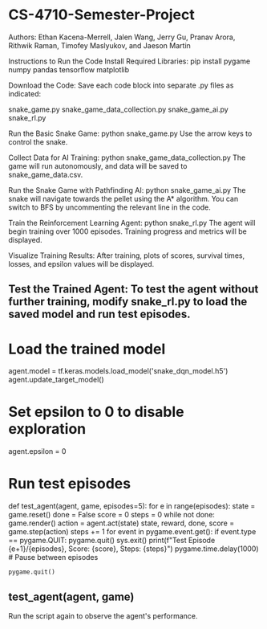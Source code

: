 ﻿# CS-4710-Semester-Project

Authors: Ethan Kacena-Merrell, Jalen Wang, Jerry Gu, Pranav Arora, Rithwik Raman, Timofey Maslyukov, and Jaeson Martin


Instructions to Run the Code
Install Required Libraries:
pip install pygame numpy pandas tensorflow matplotlib

Download the Code:
Save each code block into separate .py files as indicated:

snake_game.py
snake_game_data_collection.py
snake_game_ai.py
snake_rl.py

Run the Basic Snake Game:
python snake_game.py
Use the arrow keys to control the snake.

Collect Data for AI Training:
python snake_game_data_collection.py
The game will run autonomously, and data will be saved to snake_game_data.csv.

Run the Snake Game with Pathfinding AI:
python snake_game_ai.py
The snake will navigate towards the pellet using the A* algorithm. You can switch to BFS by uncommenting the relevant line in the code.

Train the Reinforcement Learning Agent:
python snake_rl.py
The agent will begin training over 1000 episodes. Training progress and metrics will be displayed.

Visualize Training Results:
After training, plots of scores, survival times, losses, and epsilon values will be displayed.

Test the Trained Agent:
To test the agent without further training, modify snake_rl.py to load the saved model and run test episodes.
--------
# Load the trained model
agent.model = tf.keras.models.load_model('snake_dqn_model.h5')
agent.update_target_model()

# Set epsilon to 0 to disable exploration
agent.epsilon = 0

# Run test episodes
def test_agent(agent, game, episodes=5):
    for e in range(episodes):
        state = game.reset()
        done = False
        score = 0
        steps = 0
        while not done:
            game.render()
            action = agent.act(state)
            state, reward, done, score = game.step(action)
            steps += 1
            for event in pygame.event.get():
                if event.type == pygame.QUIT:
                    pygame.quit()
                    sys.exit()
        print(f"Test Episode {e+1}/{episodes}, Score: {score}, Steps: {steps}")
        pygame.time.delay(1000)  # Pause between episodes

    pygame.quit()

test_agent(agent, game)
---------

Run the script again to observe the agent's performance.

